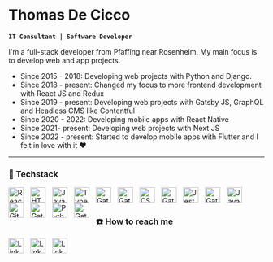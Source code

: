 
# Thomas De Cicco

**`IT Consultant | Software Developer`**

I'm a full-stack developer from Pfaffing near Rosenheim. My main focus is to develop web and app projects.
- Since 2015 - 2018: Developing web projects with Python and Django.
- Since 2018 - present: Changed my focus to more frontend development with React JS and Redux
- Since 2019 - present: Developing web projects with Gatsby JS, GraphQL and Headless CMS like Contentful
- Since 2020 - 2022: Developing mobile apps with React Native
- Since 2021- present: Developing web projects with Next JS 
- Since 2022 - present: Started to develop mobile apps with Flutter and I felt in love with it ❤️

---

### 🧰  Techstack

<picture><img align="left" alt="React" width="30px" style="padding-right:10px;" src="https://cdn.jsdelivr.net/gh/devicons/devicon/icons/react/react-original.svg" /></picture>

<picture><img align="left" alt="HTML" width="30px" style="padding-right:10px;" src="https://cdn.jsdelivr.net/gh/devicons/devicon/icons/html5/html5-plain.svg" /></picture>
<picture><img align="left" alt="JavaScript" width="30px" style="padding-right:10px;" src="https://cdn.jsdelivr.net/gh/devicons/devicon/icons/javascript/javascript-plain.svg" /></picture>
<picture><img align="left" alt="TypeScript" width="30px" style="padding-right:10px;" src="https://cdn.jsdelivr.net/gh/devicons/devicon/icons/typescript/typescript-plain.svg" /></picture>

<picture><img align="left" alt="Gatsby" width="30px" style="padding-right:10px;" src="https://cdn.jsdelivr.net/gh/devicons/devicon@latest/icons/gatsby/gatsby-original.svg" /></picture>
<picture><img align="left" alt="Gatsby" width="30px" style="padding-right:10px;"  src="https://cdn.jsdelivr.net/gh/devicons/devicon@latest/icons/nextjs/nextjs-original.svg" /></picture>
          

<picture><img align="left" alt="CSS" width="30px" style="padding-right:10px;" src="https://cdn.jsdelivr.net/gh/devicons/devicon/icons/css3/css3-plain.svg" /></picture>
<picture><img align="left" alt="Gatsby" width="30px" style="padding-right:10px;" src="https://cdn.jsdelivr.net/gh/devicons/devicon@latest/icons/tailwindcss/tailwindcss-original.svg" /></picture>

<picture><img  align="left" alt="Jest" width="30px" style="padding-right:10px;" src="https://cdn.jsdelivr.net/gh/devicons/devicon@latest/icons/jest/jest-plain.svg" /></picture>


<picture><img align="left" alt="Gatsby" width="30px" style="padding-right:10px;" src="https://cdn.jsdelivr.net/gh/devicons/devicon@latest/icons/graphql/graphql-plain.svg" /></picture>
          
<picture><img align="left" alt="Java" width="30px" style="padding-right:10px;" src="https://cdn.jsdelivr.net/gh/devicons/devicon@latest/icons/flutter/flutter-original.svg" /></picture>         
          

          

<picture><img align="left" alt="Git" width="30px" style="padding-right:10px;" src="https://cdn.jsdelivr.net/gh/devicons/devicon/icons/git/git-original.svg" /></picture>


<picture><img align="left" alt="Gatsby" width="30px" style="padding-right:10px;" src="https://cdn.jsdelivr.net/gh/devicons/devicon@latest/icons/dart/dart-original.svg" /></picture>
<picture><img align="left" alt="Python" width="30px" style="padding-right:10px;" src="https://cdn.jsdelivr.net/gh/devicons/devicon/icons/python/python-plain.svg" /></picture>
<picture><img align="left" alt="Gatsby" width="30px" style="padding-right:10px;" src="https://cdn.jsdelivr.net/gh/devicons/devicon@latest/icons/figma/figma-original.svg" /></picture>

          
<br />

#

### :phone: How to reach me

[<picture><img  align="left" alt="LinkedIn" width="30px" style="padding-right:10px;" src="https://www.heftigewebseiten.de/static/8f2bcdc01dd4fc92a396006f93b7909b/1d67c/profil.webp" /></picture>](https://www.freelancermap.com/profile/thomas-de-cicco)
[<picture><img  align="left" alt="LinkedIn" width="30px" style="padding-right:10px;" src="https://cdn.jsdelivr.net/gh/devicons/devicon@latest/icons/linkedin/linkedin-original.svg" /></picture>](https://www.linkedin.com)
[<picture><img  align="left" alt="LinkedIn" width="30px" style="padding-right:10px;" src="https://www.heftigewebseiten.de/static/d1522b7901e856d29330f8f480d01505/5ba9d/heftig-logo.webp" /></picture>](https://www.heftigewebseiten.de/)

